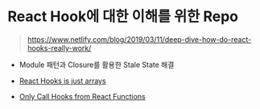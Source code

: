 # React Hook에 대한 이해를 위한 Repo

> https://www.netlify.com/blog/2019/03/11/deep-dive-how-do-react-hooks-really-work/

- Module 패턴과 Closure를 활용한 Stale State 해결

- [React Hooks is just arrays](https://medium.com/@ryardley/react-hooks-not-magic-just-arrays-cd4f1857236e)

- [Only Call Hooks from React Functions](https://reactjs.org/docs/hooks-rules.html#only-call-hooks-from-react-functions)
